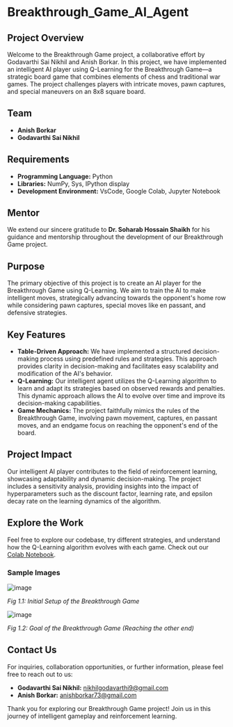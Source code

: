 # Breakthrough_Game_AI_Agent

## Project Overview
Welcome to the Breakthrough Game project, a collaborative effort by Godavarthi Sai Nikhil and Anish Borkar. In this project, we have implemented an intelligent AI player using Q-Learning for the Breakthrough Game—a strategic board game that combines elements of chess and traditional war games. The project challenges players with intricate moves, pawn captures, and special maneuvers on an 8x8 square board.

## Team
- **Anish Borkar**
- **Godavarthi Sai Nikhil**

## Requirements
- **Programming Language:** Python
- **Libraries:** NumPy, Sys, IPython display
- **Development Environment:** VsCode, Google Colab, Jupyter Notebook

## Mentor
We extend our sincere gratitude to **Dr. Soharab Hossain Shaikh** for his guidance and mentorship throughout the development of our Breakthrough Game project.

## Purpose
The primary objective of this project is to create an AI player for the Breakthrough Game using Q-Learning. We aim to train the AI to make intelligent moves, strategically advancing towards the opponent's home row while considering pawn captures, special moves like en passant, and defensive strategies.

## Key Features
- **Table-Driven Approach:** We have implemented a structured decision-making process using predefined rules and strategies. This approach provides clarity in decision-making and facilitates easy scalability and modification of the AI's behavior.
- **Q-Learning:** Our intelligent agent utilizes the Q-Learning algorithm to learn and adapt its strategies based on observed rewards and penalties. This dynamic approach allows the AI to evolve over time and improve its decision-making capabilities.
- **Game Mechanics:** The project faithfully mimics the rules of the Breakthrough Game, involving pawn movement, captures, en passant moves, and an endgame focus on reaching the opponent's end of the board.

## Project Impact
Our intelligent AI player contributes to the field of reinforcement learning, showcasing adaptability and dynamic decision-making. The project includes a sensitivity analysis, providing insights into the impact of hyperparameters such as the discount factor, learning rate, and epsilon decay rate on the learning dynamics of the algorithm.

## Explore the Work
Feel free to explore our codebase, try different strategies, and understand how the Q-Learning algorithm evolves with each game. Check out our [Colab Notebook](https://colab.research.google.com/drive/1rJF-BEhjmXPAv3yZs3SJEF2W3ngqUS3K?usp=sharing).

### Sample Images

![image](https://github.com/SaiNikhil0904/Breakthrough_Game_AI_Agent/assets/98106917/cc4c179e-7988-43bd-b455-9404978779de)

*Fig 1.1: Initial Setup of the Breakthrough Game*

![image](https://github.com/SaiNikhil0904/Breakthrough_Game_AI_Agent/assets/98106917/ee2f2de8-59a5-44f4-aece-430fd92641ce)

*Fig 1.2: Goal of the Breakthrough Game (Reaching the other end)*

## Contact Us
For inquiries, collaboration opportunities, or further information, please feel free to reach out to us:
- **Godavarthi Sai Nikhil:** nikhilgodavarthi9@gmail.com
- **Anish Borkar:** anishborkar73@gmail.com

Thank you for exploring our Breakthrough Game project! Join us in this journey of intelligent gameplay and reinforcement learning.
